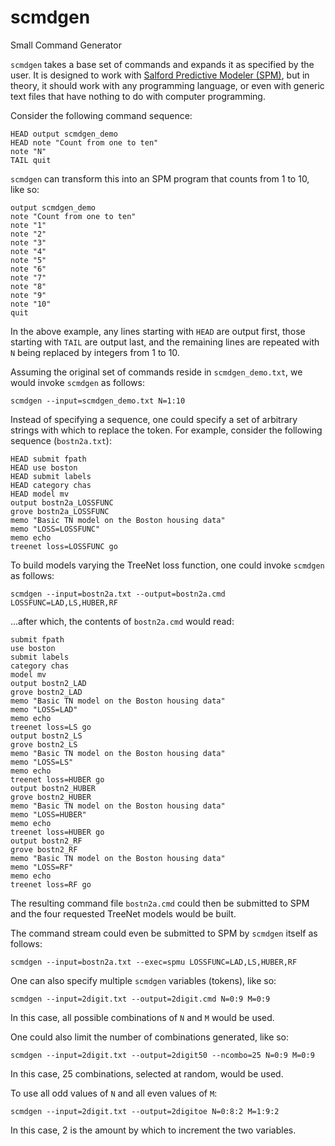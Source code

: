 # scmdgen
Small Command Generator

`scmdgen` takes a base set of commands and expands it as specified by the user.  It is designed to work with [Salford Predictive Modeler (SPM)](https://salford-systems.com/SPM), but in theory, it should work with any programming language, or even with generic text files that have nothing to do with computer programming.

Consider the following command sequence:
```
HEAD output scmdgen_demo
HEAD note "Count from one to ten"
note "N"
TAIL quit
```

`scmdgen` can transform this into an SPM program that counts from 1 to 10, like so:
```
output scmdgen_demo
note "Count from one to ten"
note "1"
note "2"
note "3"
note "4"
note "5"
note "6"
note "7"
note "8"
note "9"
note "10"
quit
```

In the above example, any lines starting with `HEAD` are output first, those starting with `TAIL` are output last, and the remaining lines are repeated with `N` being replaced by integers from 1 to 10.

Assuming the original set of commands reside in `scmdgen_demo.txt`, we would invoke `scmdgen` as follows:
```
scmdgen --input=scmdgen_demo.txt N=1:10
```

Instead of specifying a sequence, one could specify a set of arbitrary strings with which to replace the token.  For example,
consider the following sequence (`bostn2a.txt`):
```
HEAD submit fpath
HEAD use boston
HEAD submit labels
HEAD category chas
HEAD model mv
output bostn2a_LOSSFUNC
grove bostn2a_LOSSFUNC
memo "Basic TN model on the Boston housing data"
memo "LOSS=LOSSFUNC"
memo echo
treenet loss=LOSSFUNC go
```

To build models varying the TreeNet loss function, one could invoke `scmdgen` as follows:
```
scmdgen --input=bostn2a.txt --output=bostn2a.cmd LOSSFUNC=LAD,LS,HUBER,RF
```
...after which, the contents of `bostn2a.cmd` would read:
```
submit fpath
use boston
submit labels
category chas
model mv
output bostn2_LAD
grove bostn2_LAD
memo "Basic TN model on the Boston housing data"
memo "LOSS=LAD"
memo echo
treenet loss=LS go
output bostn2_LS
grove bostn2_LS
memo "Basic TN model on the Boston housing data"
memo "LOSS=LS"
memo echo
treenet loss=HUBER go
output bostn2_HUBER
grove bostn2_HUBER
memo "Basic TN model on the Boston housing data"
memo "LOSS=HUBER"
memo echo
treenet loss=HUBER go
output bostn2_RF
grove bostn2_RF
memo "Basic TN model on the Boston housing data"
memo "LOSS=RF"
memo echo
treenet loss=RF go
```
The resulting command file `bostn2a.cmd` could then be submitted to SPM and the four requested TreeNet models would be built.

The command stream could even be submitted to SPM by `scmdgen` itself as follows:
```
scmdgen --input=bostn2a.txt --exec=spmu LOSSFUNC=LAD,LS,HUBER,RF
```
One can also specify multiple `scmdgen` variables (tokens), like so:
```
scmdgen --input=2digit.txt --output=2digit.cmd N=0:9 M=0:9
```
In this case, all possible combinations of `N` and `M` would be used.

One could also limit the number of combinations generated, like so:
```
scmdgen --input=2digit.txt --output=2digit50 --ncombo=25 N=0:9 M=0:9
```
In this case, 25 combinations, selected at random, would be used.

To use all odd values of `N` and all even values of `M`:
```
scmdgen --input=2digit.txt --output=2digitoe N=0:8:2 M=1:9:2
```
In this case, 2 is the amount by which to increment the two variables.

